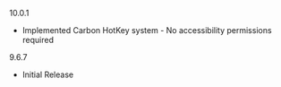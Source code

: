 10.0.1
- Implemented Carbon HotKey system - No accessibility permissions required


9.6.7
- Initial Release
